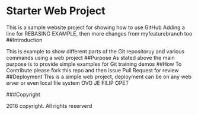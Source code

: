 # Starter Web Project
This is a sample website project for showing how to use GitHub
Adding a line for REBASING EXAMPLE, then more changes from myfeaturebranch too
##Introduction

This is example to show different parts of the Git repositoruy and various commands using a web project
##Purpose
As stated above the main purpose is to provide simple examples for Git training demos
##How To Contribute
please fork this repo and then issue Pull Request for review
##Deployment
This is a simple web project, deployment can be on any web erver or even local file system
OVO JE FILIP OPET

###Copyright

2016 copyright. All rights reserverd